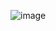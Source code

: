 ![image](https://user-images.githubusercontent.com/32282846/149423625-eebb65ea-51e2-4455-bac6-cbae798d0347.png)
